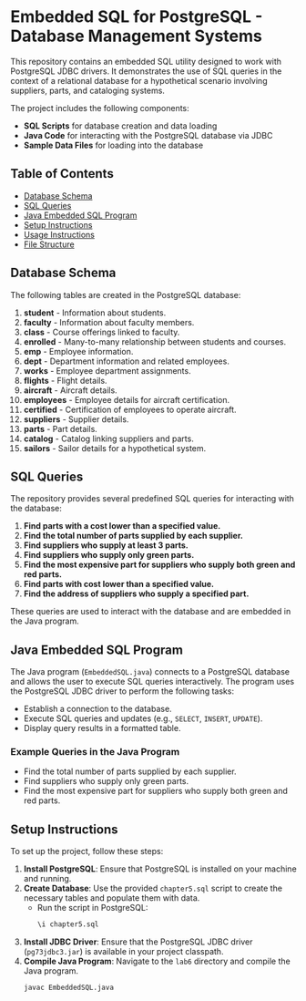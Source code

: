 # Embedded SQL for PostgreSQL - Database Management Systems

This repository contains an embedded SQL utility designed to work with PostgreSQL JDBC drivers. It demonstrates the use of SQL queries in the context of a relational database for a hypothetical scenario involving suppliers, parts, and cataloging systems.

The project includes the following components:

- **SQL Scripts** for database creation and data loading
- **Java Code** for interacting with the PostgreSQL database via JDBC
- **Sample Data Files** for loading into the database

## Table of Contents

- [Database Schema](#database-schema)
- [SQL Queries](#sql-queries)
- [Java Embedded SQL Program](#java-embedded-sql-program)
- [Setup Instructions](#setup-instructions)
- [Usage Instructions](#usage-instructions)
- [File Structure](#file-structure)

## Database Schema

The following tables are created in the PostgreSQL database:

1. **student** - Information about students.
2. **faculty** - Information about faculty members.
3. **class** - Course offerings linked to faculty.
4. **enrolled** - Many-to-many relationship between students and courses.
5. **emp** - Employee information.
6. **dept** - Department information and related employees.
7. **works** - Employee department assignments.
8. **flights** - Flight details.
9. **aircraft** - Aircraft details.
10. **employees** - Employee details for aircraft certification.
11. **certified** - Certification of employees to operate aircraft.
12. **suppliers** - Supplier details.
13. **parts** - Part details.
14. **catalog** - Catalog linking suppliers and parts.
15. **sailors** - Sailor details for a hypothetical system.

## SQL Queries

The repository provides several predefined SQL queries for interacting with the database:

1. **Find parts with a cost lower than a specified value.**
2. **Find the total number of parts supplied by each supplier.**
3. **Find suppliers who supply at least 3 parts.**
4. **Find suppliers who supply only green parts.**
5. **Find the most expensive part for suppliers who supply both green and red parts.**
6. **Find parts with cost lower than a specified value.**
7. **Find the address of suppliers who supply a specified part.**

These queries are used to interact with the database and are embedded in the Java program.

## Java Embedded SQL Program

The Java program (`EmbeddedSQL.java`) connects to a PostgreSQL database and allows the user to execute SQL queries interactively. The program uses the PostgreSQL JDBC driver to perform the following tasks:

- Establish a connection to the database.
- Execute SQL queries and updates (e.g., `SELECT`, `INSERT`, `UPDATE`).
- Display query results in a formatted table.

### Example Queries in the Java Program

- Find the total number of parts supplied by each supplier.
- Find suppliers who supply only green parts.
- Find the most expensive part for suppliers who supply both green and red parts.

## Setup Instructions

To set up the project, follow these steps:

1. **Install PostgreSQL**: Ensure that PostgreSQL is installed on your machine and running.
2. **Create Database**: Use the provided `chapter5.sql` script to create the necessary tables and populate them with data.
   - Run the script in PostgreSQL:
     ```sql
     \i chapter5.sql
     ```
3. **Install JDBC Driver**: Ensure that the PostgreSQL JDBC driver (`pg73jdbc3.jar`) is available in your project classpath.
4. **Compile Java Program**: Navigate to the `lab6` directory and compile the Java program.
   ```bash
   javac EmbeddedSQL.java
